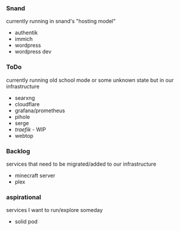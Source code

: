 ### Snand
currently running in snand's "hosting model"
- authentik
- immich
- wordpress
- wordpress dev

### ToDo
currently running old school mode or some unknown state but in our infrastructure
- searxng
- cloudflare
- grafana/prometheus
- pihole
- serge
- *traefik* - WIP
- webtop

### Backlog
services that need to be migrated/added to our infrastructure
- minecraft server
- plex

### aspirational
services I want to run/explore someday
- solid pod